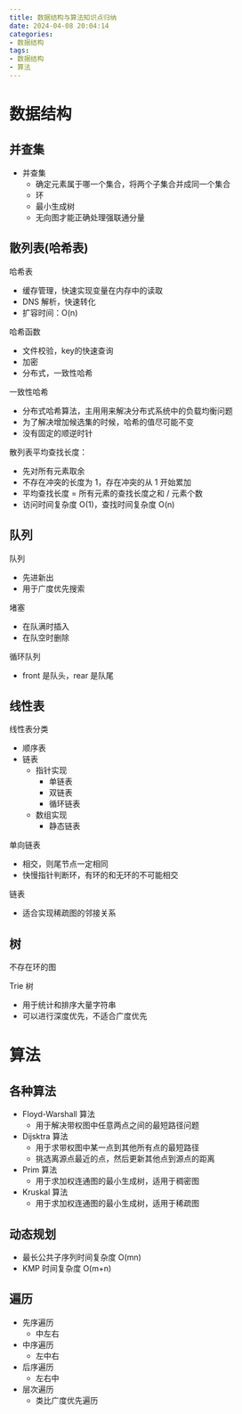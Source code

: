 ```yaml
---
title: 数据结构与算法知识点归纳
date: 2024-04-08 20:04:14
categories:
- 数据结构
tags:
- 数据结构
- 算法
---
```


<!-- more -->

# 数据结构

## 并查集

- 并查集
  - 确定元素属于哪一个集合，将两个子集合并成同一个集合
  - 环
  - 最小生成树
  - 无向图才能正确处理强联通分量

## 散列表(哈希表)

哈希表
- 缓存管理，快速实现变量在内存中的读取
- DNS 解析，快速转化
- 扩容时间：O(n)

哈希函数
- 文件校验，key的快速查询
- 加密
- 分布式，一致性哈希

一致性哈希
- 分布式哈希算法，主用用来解决分布式系统中的负载均衡问题
- 为了解决增加候选集的时候，哈希的值尽可能不变
- 没有固定的顺逆时针

散列表平均查找长度：
- 先对所有元素取余
- 不存在冲突的长度为 1，存在冲突的从 1 开始累加
- 平均查找长度 = 所有元素的查找长度之和 / 元素个数
- 访问时间复杂度 O(1)，查找时间复杂度 O(n)

## 队列

队列
- 先进新出
- 用于广度优先搜索

堵塞
- 在队满时插入
- 在队空时删除

循环队列
- front 是队头，rear 是队尾

## 线性表

线性表分类
- 顺序表
- 链表
  - 指针实现
    - 单链表
    - 双链表
    - 循环链表
  - 数组实现
    - 静态链表

单向链表
- 相交，则尾节点一定相同
- 快慢指针判断环，有环的和无环的不可能相交

链表
- 适合实现稀疏图的邻接关系

## 树

不存在环的图

Trie 树
- 用于统计和排序大量字符串
- 可以进行深度优先，不适合广度优先

# 算法

## 各种算法

- Floyd-Warshall 算法
  - 用于解决带权图中任意两点之间的最短路径问题
- Dijsktra 算法
  - 用于求带权图中某一点到其他所有点的最短路径
  - 挑选离源点最近的点，然后更新其他点到源点的距离
- Prim 算法
  - 用于求加权连通图的最小生成树，适用于稠密图
- Kruskal 算法
  - 用于求加权连通图的最小生成树，适用于稀疏图

## 动态规划

- 最长公共子序列时间复杂度 O(mn)
- KMP 时间复杂度 O(m+n)

## 遍历

- 先序遍历
  - 中左右
- 中序遍历
  - 左中右
- 后序遍历
  - 左右中
- 层次遍历
  - 类比广度优先遍历